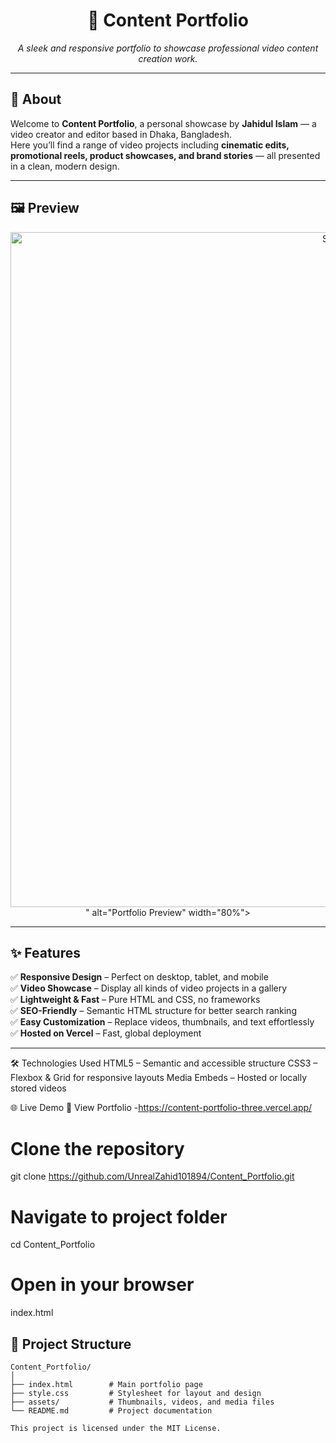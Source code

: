 <h1 align="center">🎥 Content Portfolio</h1>
<p align="center">
  <em>A sleek and responsive portfolio to showcase professional video content creation work.</em>
</p>

---

## 📖 About

Welcome to **Content Portfolio**, a personal showcase by **Jahidul Islam** — a video creator and editor based in Dhaka, Bangladesh.  
Here you’ll find a range of video projects including **cinematic edits, promotional reels, product showcases, and brand stories** — all presented in a clean, modern design.

---

## 🖼 Preview

<p align="center">
  <img src="<img width="1920" height="1080" alt="Screenshot (2)" src="https://github.com/user-attachments/assets/6581bd72-b67f-4027-a657-9d26c20c691f" />
" alt="Portfolio Preview" width="80%">
</p>


---

## ✨ Features

✅ **Responsive Design** – Perfect on desktop, tablet, and mobile  
✅ **Video Showcase** – Display all kinds of video projects in a gallery  
✅ **Lightweight & Fast** – Pure HTML and CSS, no frameworks  
✅ **SEO-Friendly** – Semantic HTML structure for better search ranking  
✅ **Easy Customization** – Replace videos, thumbnails, and text effortlessly  
✅ **Hosted on Vercel** – Fast, global deployment  

---
🛠️ Technologies Used
HTML5 – Semantic and accessible structure
CSS3 – Flexbox & Grid for responsive layouts
Media Embeds – Hosted or locally stored videos

🌐 Live Demo
🚀 View Portfolio -https://content-portfolio-three.vercel.app/

# Clone the repository
git clone https://github.com/UnrealZahid101894/Content_Portfolio.git

# Navigate to project folder
cd Content_Portfolio

# Open in your browser
index.html


## 📂 Project Structure

```plaintext
Content_Portfolio/
│
├── index.html        # Main portfolio page
├── style.css         # Stylesheet for layout and design
├── assets/           # Thumbnails, videos, and media files
└── README.md         # Project documentation

This project is licensed under the MIT License.

